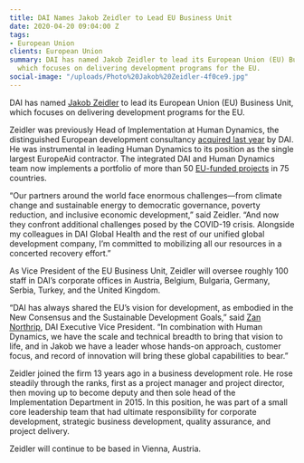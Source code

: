 ```yaml
---
title: DAI Names Jakob Zeidler to Lead EU Business Unit
date: 2020-04-20 09:04:00 Z
tags:
- European Union
clients: European Union
summary: DAI has named Jakob Zeidler to lead its European Union (EU) Business Unit,
  which focuses on delivering development programs for the EU.
social-image: "/uploads/Photo%20Jakob%20Zeidler-4f0ce9.jpg"
---
```


DAI has named [Jakob Zeidler](https://www.dai.com/who-we-are/our-team/jakob-zeidler) to lead its European Union (EU) Business Unit, which focuses on delivering development programs for the EU.

Zeidler was previously Head of Implementation at Human Dynamics, the distinguished European development consultancy [acquired last year](https://www.dai.com/news/dai-acquires-leading-european-development-consultancy-human-dynamics) by DAI. He was instrumental in leading Human Dynamics to its position as the single largest EuropeAid contractor. The integrated DAI and Human Dynamics team now implements a portfolio of more than 50 [EU-funded projects](https://www.dai.com/our-work/the-projects) in 75 countries.

“Our partners around the world face enormous challenges—from climate change and sustainable energy to democratic governance, poverty reduction, and inclusive economic development,” said Zeidler. “And now they confront additional challenges posed by the COVID-19 crisis. Alongside my colleagues in DAI Global Health and the rest of our unified global development company, I’m committed to mobilizing all our resources in a concerted recovery effort.”  

As Vice President of the EU Business Unit, Zeidler will oversee roughly 100 staff in DAI’s corporate offices in Austria, Belgium, Bulgaria, Germany, Serbia, Turkey, and the United Kingdom.

“DAI has always shared the EU’s vision for development, as embodied in the New Consensus and the Sustainable Development Goals,” said [Zan Northrip](https://www.dai.com/who-we-are/leadership/zan-northrip), DAI Executive Vice President. “In combination with  Human Dynamics, we have the scale and technical breadth to bring that vision to life, and in Jakob we have a leader whose hands-on approach, customer focus, and record of innovation will bring these global capabilities to bear.”

Zeidler joined the firm 13 years ago in a business development role. He rose steadily through the ranks, first as a project manager and project director, then moving up to become deputy and then sole head of the Implementation Department in 2015. In this position, he was part of a small core leadership team that had ultimate responsibility for corporate development, strategic business development, quality assurance, and project delivery.

Zeidler will continue to be based in Vienna, Austria.
